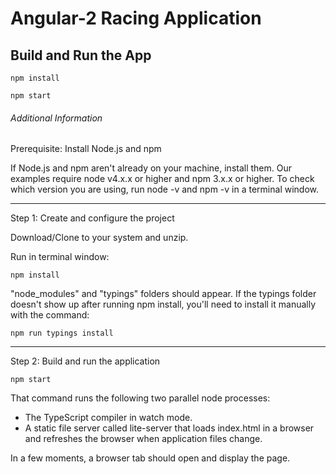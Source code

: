 # Angular-2 Racing Application

## Build and Run the App

```
npm install
```
```
npm start
```


###### Additional Information

Prerequisite: Install Node.js and npm

If Node.js and npm aren't already on your machine, install them. Our examples require node v4.x.x or higher and npm 3.x.x or higher. To check which version you are using, run node -v and npm -v in a terminal window.

-------------------------------------------------

Step 1: Create and configure the project

Download/Clone to your system and unzip.

Run in terminal window:
```
npm install
```
"node_modules" and "typings" folders should appear. If the typings folder doesn't show up after running npm install, you'll need to install it manually with the command:
```
npm run typings install
```
-------------------------------------------------

Step 2: Build and run the application
```
npm start
```
That command runs the following two parallel node processes:

  + The TypeScript compiler in watch mode.
  + A static file server called lite-server that loads index.html in a browser and refreshes the browser when application files change.

In a few moments, a browser tab should open and display the page.

